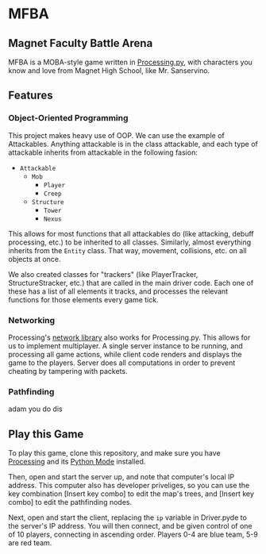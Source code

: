 # MFBA
## Magnet Faculty Battle Arena

MFBA is a MOBA-style game written in [Processing.py](https://py.processing.org), with characters you know and love from Magnet High School, like Mr. Sanservino.

## Features

### Object-Oriented Programming
This project makes heavy use of OOP. We can use the example of Attackables. Anything attackable is in the class attackable, and each type of attackable inherits from attackable in the following fasion:

* `Attackable`
    * `Mob`
        * `Player`
        * `Creep`
    * `Structure`
        * `Tower`
        * `Nexus`

This allows for most functions that all attackables do (like attacking, debuff processing, etc.) to be inherited to all classes. Similarly, almost everything inherits from the `Entity` class. That way, movement, collisions, etc. on all objects at once.

We also created classes for "trackers" (like PlayerTracker, StructureStracker, etc.) that are called in the main driver code. Each one of these has a list of all elements it tracks, and processes the relevant functions for those elements every game tick.

### Networking
Processing's [network library](https://www.processing.org/reference/libraries/net/) also works for Processing.py. This allows for us to implement multiplayer. A single server instance to be running, and processing all game actions, while client code renders and displays the game to the players. Server does all computations in order to prevent cheating by tampering with packets.


### Pathfinding
adam you do dis

## Play this Game
To play this game, clone this repository, and make sure you have [Processing](https://processing.org/download/) and its [Python Mode](https://py.processing.org/) installed. 

Then, open and start the server up, and note that computer's local IP address. This computer also has developer priveliges, so you can use the key combination \[Insert key combo\] to edit the map's trees, and \[Insert key combo\] to edit the pathfinding nodes.

Next, open and start the client, replacing the `ip` variable in Driver.pyde to the server's IP address. You will then connect, and be given control of one of 10 players, connecting in ascending order. Players 0-4 are blue team, 5-9 are red team.
